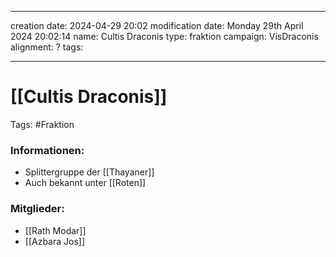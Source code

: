 
---
creation date: 2024-04-29 20:02 
modification date: Monday 29th April 2024 20:02:14 
name: Cultis Draconis
type: fraktion
campaign: VisDraconis
alignment: ?
tags:

--- 

# [[Cultis Draconis]]

Tags: #Fraktion


### Informationen:
- Splittergruppe der [[Thayaner]]
- Auch bekannt unter [[Roten]]

### Mitglieder:
- [[Rath Modar]]
- [[Azbara Jos]]
